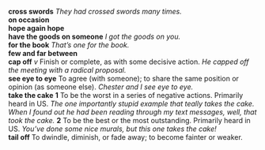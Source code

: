 __cross swords__ _They had crossed swords many times._  
__on occasion__  
__hope again hope__  
__have the goods on someone__ _I got the goods on you._  
__for the book__ _That’s one for the book._  
__few and far between__  
__cap off__ _v_ Finish or complete, as with some decisive action. _He capped off the meeting with a radical proposal._  
__see eye to eye__ To agree (with someone); to share the same position or opinion (as someone else). _Chester and I see eye to eye._  
__take the cake__ __1__ To be the worst in a series of negative actions. Primarily heard in US. _The one importantly stupid example that teally takes the cake._ _When I found out he had been reading through my text messages, well, that took the cake._ __2__ To be the best or the most outstanding. Primarily heard in US. _You’ve done some nice murals, but this one takes the cake!_  
__tail off__ To dwindle, diminish, or fade away; to become fainter or weaker.  
